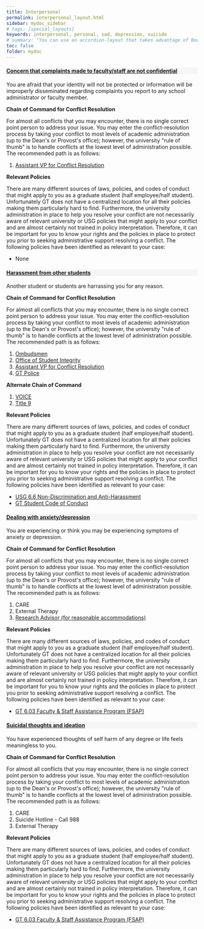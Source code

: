 ```yaml
---
title: Interpersonal
permalink: interpersonal_layout.html
sidebar: mydoc_sidebar
# tags: [special_layouts]
keywords: interpersonal, personal, sad, depression, suicide
# summary: "You can use an accordion-layout that takes advantage of Bootstrap styling. This is useful for an FAQ page."
toc: false
folder: mydoc
---
```


<div class="panel-group" id="accordion">
    <div class="panel panel-default">
        <a class="noCrossRef accordion-toggle" data-toggle="collapse" data-parent="#accordion" href="#confidentiality-of-complaints" aria-expanded="false">
            <div class="panel-heading" style="background-color:#f5f5f5;">
                <h4 class="panel-title">
                    Concern that complaints made to faculty/staff are not confidential
                </h4>
            </div>
        </a>
        <div id="confidentiality-of-complaints" class="panel-collapse collapse noCrossRef">
            <div class="panel-body">
		<p>You are afraid that your identity will not be protected or information will be improperly disseminated regarding complaints you report to any school administrator or faculty member.</p>
                <p><b>Chain of Command for Conflict Resolution</b></p>
                   <p class="answer">For almost all conflicts that you may encounter, there is no single correct point person to address your issue. You may enter the conflict-resolution process by taking your conflict to most levels of academic administration (up to the Dean's or Provost's office); however, the university "rule of thumb" is to handle conflicts at the lowest level of administration possible. The recommended path is as follows:</p>
                    <ol type="1">
                             <li><a href="vice_provost_conflict_resolution.html">Assistant VP for Conflict Resolution</a></li>
                    </ol>
                <p><b>Relevant Policies</b></p>
                    <p class="answer">There are many different sources of laws, policies, and codes of conduct that might apply to you as a graduate student (half employee/half student). Unfortunately GT does not have a centralized location for all their policies making them particularly hard to find. Furthermore, the university administration in place to help you resolve your conflict are not necessarily aware of relevant university or USG policies that might apply to your conflict and are almost certainly not trained in policy interpretation. Therefore, it can be important for you to know your rights and the policies in place to protect you prior to seeking administrative support resolving a conflict. The following policies have been identified as relevant to your case:</p>
                    <ul>
                             <li>None</li>
                    </ul>
            </div>
        </div>
    </div>
    <!-- /.panel -->
    <div class="panel panel-default">
        <a class="noCrossRef accordion-toggle" data-toggle="collapse" data-parent="#accordion" href="#harassment-from-students" aria-expanded="false">
            <div class="panel-heading" style="background-color:#f5f5f5;">
                <h4 class="panel-title">
                    Harassment from other students
                </h4>
            </div>
        </a>
        <div id="harassment-from-students" class="panel-collapse collapse noCrossRef">
            <div class="panel-body">
		<p>Another student or students are harrassing you for any reason.</p>
                <p><b>Chain of Command for Conflict Resolution</b></p>
                   <p class="answer">For almost all conflicts that you may encounter, there is no single correct point person to address your issue. You may enter the conflict-resolution process by taking your conflict to most levels of academic administration (up to the Dean's or Provost's office); however, the university "rule of thumb" is to handle conflicts at the lowest level of administration possible. The recommended path is as follows:</p>
                   <ol type="1">
                            <li><a href="ombudsmen.html">Ombudsmen</a></li>
                            <li><a href="student_integrity.html">Office of Student Integrity</a></li>
                            <li><a href="vice_provost_conflict_resolution.html">Assistant VP for Conflict Resolution</a></li>
                            <li><a href="gt_police.html">GT Police</a></li>
                   </ol>
                   <p><b>Alternate Chain of Command</b></p>
                       <ol type="1">
                                <li><a href="voice.html">VOICE</a></li>
                                <li><a href="title_ix.html">Title 9</a></li>
                       </ol>
                <p><b>Relevant Policies</b></p>
                    <p class="answer">There are many different sources of laws, policies, and codes of conduct that might apply to you as a graduate student (half employee/half student). Unfortunately GT does not have a centralized location for all their policies making them particularly hard to find. Furthermore, the university administration in place to help you resolve your conflict are not necessarily aware of relevant university or USG policies that might apply to your conflict and are almost certainly not trained in policy interpretation. Therefore, it can be important for you to know your rights and the policies in place to protect you prior to seeking administrative support resolving a conflict. The following policies have been identified as relevant to your case:</p>
                    <ul>
                             <li><a href="https://www.usg.edu/policymanual/section6/C2654">USG 6.6 Non-Discrimination and Anti-Harassment</a></li>
                             <li><a href="https://policylibrary.gatech.edu/student-life/student-code-conduct">GT Student Code of Conduct</a></li>
                    </ul>
            </div>
        </div>
    </div>
    <!-- /.panel -->
    <div class="panel panel-default">
        <a class="noCrossRef accordion-toggle" data-toggle="collapse" data-parent="#accordion" href="#anxiety-and-depression" aria-expanded="false">
            <div class="panel-heading" style="background-color:#f5f5f5;">
                <h4 class="panel-title">
                    Dealing with anxiety/depression
                </h4>
            </div>
        </a>
        <div id="anxiety-and-depression" class="panel-collapse collapse noCrossRef">
            <div class="panel-body">
		<p>You are experiencing or think you may be experiencing symptoms of anxiety or depression.</p>
                <p><b>Chain of Command for Conflict Resolution</b></p>
                   <p class="answer">For almost all conflicts that you may encounter, there is no single correct point person to address your issue. You may enter the conflict-resolution process by taking your conflict to most levels of academic administration (up to the Dean's or Provost's office); however, the university "rule of thumb" is to handle conflicts at the lowest level of administration possible. The recommended path is as follows:</p>
                   <ol type="1">
                            <li>CARE</li>
                            <li>External Therapy</li>
                            <li><a href="research_advisor.html">Research Advisor (for reasonable accommodations)</a></li>
                   </ol>
                <p><b>Relevant Policies</b></p>
                    <p class="answer">There are many different sources of laws, policies, and codes of conduct that might apply to you as a graduate student (half employee/half student). Unfortunately GT does not have a centralized location for all their policies making them particularly hard to find. Furthermore, the university administration in place to help you resolve your conflict are not necessarily aware of relevant university or USG policies that might apply to your conflict and are almost certainly not trained in policy interpretation. Therefore, it can be important for you to know your rights and the policies in place to protect you prior to seeking administrative support resolving a conflict. The following policies have been identified as relevant to your case:</p>
                    <ul>
                             <li><a href="https://policylibrary.gatech.edu/employment/faculty-staff-assistance-program-fsap">GT 6.03 Faculty & Staff Assistance Program (FSAP)</a></li>
                    </ul>
            </div>
        </div>
    </div>
    <!-- /.panel -->
    <div class="panel panel-default">
        <a class="noCrossRef accordion-toggle" data-toggle="collapse" data-parent="#accordion" href="#suicidal-thoughts" aria-expanded="false">
            <div class="panel-heading" style="background-color:#f5f5f5;">
                <h4 class="panel-title">
                    Suicidal thoughts and ideation
                </h4>
            </div>
        </a>
        <div id="suicidal-thoughts" class="panel-collapse collapse noCrossRef">
            <div class="panel-body">
		<p>You have experienced thoughts of self harm of any degree or life feels meaningless to you.</p>
                <p><b>Chain of Command for Conflict Resolution</b></p>
                   <p class="answer">For almost all conflicts that you may encounter, there is no single correct point person to address your issue. You may enter the conflict-resolution process by taking your conflict to most levels of academic administration (up to the Dean's or Provost's office); however, the university "rule of thumb" is to handle conflicts at the lowest level of administration possible. The recommended path is as follows:</p>
                   <ol type="1">
                            <li>CARE</li>
                            <li>Suicide Hotline - Call 988</li>
                            <li>External Therapy</li>
                   </ol>
                <p><b>Relevant Policies</b></p>
                    <p class="answer">There are many different sources of laws, policies, and codes of conduct that might apply to you as a graduate student (half employee/half student). Unfortunately GT does not have a centralized location for all their policies making them particularly hard to find. Furthermore, the university administration in place to help you resolve your conflict are not necessarily aware of relevant university or USG policies that might apply to your conflict and are almost certainly not trained in policy interpretation. Therefore, it can be important for you to know your rights and the policies in place to protect you prior to seeking administrative support resolving a conflict. The following policies have been identified as relevant to your case:</p>
                    <ul>
                             <li><a href="https://policylibrary.gatech.edu/employment/faculty-staff-assistance-program-fsap">GT 6.03 Faculty & Staff Assistance Program (FSAP)</a></li>
                    </ul>
            </div>
        </div>
    </div>
</div>

<script>
    if(location.hash !== null && location.hash !== "")
    {
        var url = location.hash.endsWith("-1") ? location.hash.substring(0, location.hash.length-2) : location.hash;
        $(url + ".collapse").collapse("show");
        var doc = document.getElementById(url.replace("#", "")).parentElement.parentElement;
        let position = doc.getBoundingClientRect();
        setTimeout(function () {
            window.scrollTo(position.left, position.top + window.scrollY - 400);
            },
        100);
    }

    $(window).on("click", function(e) {
        if(e.target.className.trim() == 'panel-title')
        {
            navigator.clipboard.writeText(e.target.childNodes[1].href);
            if(e.target.parentElement.parentElement.nextElementSibling.classList.contains("collapsed"))
                e.target.parentElement.parentElement.nextElementSibling.click();
        }

        else if(e.target.className.trim() == 'anchorjs-link')
        {
            console.log(e);
            navigator.clipboard.writeText(e.target.href);
            if(e.target.parentElement.parentElement.parentElement.nextElementSibling.classList.contains("collapsed"))
                e.target.parentElement.parentElement.parentElement.nextElementSibling.click();
        }
    });
</script>
